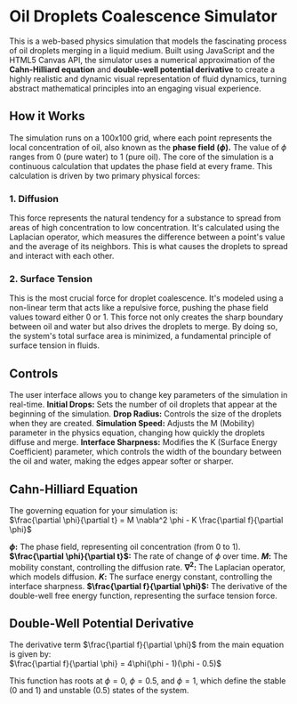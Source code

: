 # Oil Droplets Coalescence Simulator
This is a web-based physics simulation that models the fascinating process of oil droplets merging in a liquid medium. Built using JavaScript and the HTML5 Canvas API, the simulator uses a numerical approximation of the **Cahn-Hilliard equation** and **double-well potential derivative** to create a highly realistic and dynamic visual representation of fluid dynamics, turning abstract mathematical principles into an engaging visual experience.

## How it Works
The simulation runs on a 100x100 grid, where each point represents the local concentration of oil, also known as the **phase field ($ϕ$).** The value of $ϕ$ ranges from 0 (pure water) to 1 (pure oil).
The core of the simulation is a continuous calculation that updates the phase field at every frame. This calculation is driven by two primary physical forces:

### 1. Diffusion
This force represents the natural tendency for a substance to spread from areas of high concentration to low concentration. It's calculated using the Laplacian operator, which measures the difference between a point's value and the average of its neighbors. This is what causes the droplets to spread and interact with each other.

### 2. Surface Tension
This is the most crucial force for droplet coalescence. It's modeled using a non-linear term that acts like a repulsive force, pushing the phase field values toward either 0 or 1. This force not only creates the sharp boundary between oil and water but also drives the droplets to merge. By doing so, the system's total surface area is minimized, a fundamental principle of surface tension in fluids.

## Controls
The user interface allows you to change key parameters of the simulation in real-time.
**Initial Drops:** Sets the number of oil droplets that appear at the beginning of the simulation.
**Drop Radius:** Controls the size of the droplets when they are created.
**Simulation Speed:** Adjusts the M (Mobility) parameter in the physics equation, changing how quickly the droplets diffuse and merge.
**Interface Sharpness:** Modifies the K (Surface Energy Coefficient) parameter, which controls the width of the boundary between the oil and water, making the edges appear softer or sharper.


## Cahn-Hilliard Equation
The governing equation for your simulation is:
<br>
$\frac{\partial \phi}{\partial t} = M \nabla^2 \phi - K \frac{\partial f}{\partial \phi}$

**$\phi$:** The phase field, representing oil concentration (from 0 to 1).
**$\frac{\partial \phi}{\partial t}$:** The rate of change of $\phi$ over time.
**$M$:** The mobility constant, controlling the diffusion rate.
**$\nabla^2$:** The Laplacian operator, which models diffusion.
**$K$:** The surface energy constant, controlling the interface sharpness.
**$\frac{\partial f}{\partial \phi}$:** The derivative of the double-well free energy function, representing the surface tension force.

## Double-Well Potential Derivative
The derivative term $\frac{\partial f}{\partial \phi}$ from the main equation is given by:
<br>
$\frac{\partial f}{\partial \phi} = 4\phi(\phi - 1)(\phi - 0.5)$

This function has roots at $\phi = 0$, $\phi = 0.5$, and $\phi = 1$, which define the stable (0 and 1) and unstable (0.5) states of the system.
